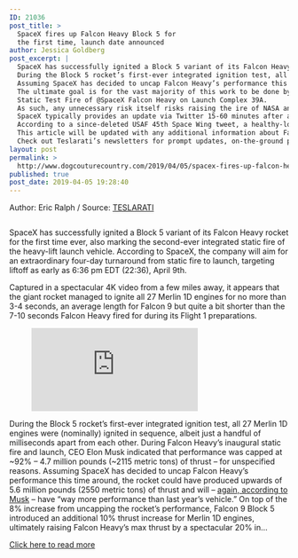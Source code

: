```yaml
---
ID: 21036
post_title: >
  SpaceX fires up Falcon Heavy Block 5 for
  the first time, launch date announced
author: Jessica Goldberg
post_excerpt: |
  SpaceX has successfully ignited a Block 5 variant of its Falcon Heavy rocket for the first time ever, also marking the second-ever integrated static fire of the heavy-lift launch vehicle.
  During the Block 5 rocket’s first-ever integrated ignition test, all 27 Merlin 1D engines were (nominally) ignited in sequence, albeit just a handful of milliseconds apart from each other.
  Assuming SpaceX has decided to uncap Falcon Heavy’s performance this time around, the rocket could have produced upwards of 5.6 million pounds (2550 metric tons) of thrust and will – again, according to Musk – have “way more performance than last year’s vehicle.” On top of the 8% increase from uncapping the rocket’s performance, Falcon 9 Block 5 introduced an additional 10% thrust increase for Merlin 1D engines, ultimately raising Falcon Heavy’s max thrust by a spectacular 20% in just one year.
  The ultimate goal is for the vast majority of this work to be done by the rocket itself, which is actually what ends up shining through during what is known as the ‘quick-look review’ that shortly follows static fires, but Falcon Heavy is likely too new of a rocket for that just yet.
  Static Test Fire of @SpaceX Falcon Heavy on Launch Complex 39A.
  As such, any unnecessary risk itself risks raising the ire of NASA and the US government in general, as it would also fundamentally be a conscious decision to risk the stability of US access to the Space Station for the sake of shaving a few days or weeks off of a commercial launch schedule.
  SpaceX typically provides an update via Twitter 15-60 minutes after a Falcon preflight static fire test to announce whether the data generally looks good or if additional time is needed to analyze the rocket’s performance.
  According to a since-deleted USAF 45th Space Wing tweet, a healthy-looking static fire from Falcon Heavy Flight 2 would pave the way for a launch attempt no earlier than 6:36 pm EDT (22:36 UTC), April 9th.
  This article will be updated with any additional information about Falcon Heavy’s health and launch date targets as soon as it becomes available.
  Check out Teslarati’s newsletters for prompt updates, on-the-ground perspectives, and unique glimpses of SpaceX’s rocket launch and recovery processes
layout: post
permalink: >
  http://www.dogcouturecountry.com/2019/04/05/spacex-fires-up-falcon-heavy-block-5-for-the-first-time-launch-date-announced/
published: true
post_date: 2019-04-05 19:28:40
---
```

<p class="article-info-author-source"> <span>Author: Eric Ralph</span>&nbsp;/&nbsp;<span>Source: <a href="https://www.teslarati.com/spacex-falcon-heavy-launch-date/" target="_blank">TESLARATI</a></span> </p> <figure><img alt="" sizes="(max-width: 3098px) 100vw, 3098px" src="https://cdn.teslarati.com/wp-content/uploads/2019/04/Falcon-Heavy-Flight-1-liftoff-SpaceX-1-edit.jpg" srcset="https://cdn.teslarati.com/wp-content/uploads/2019/04/Falcon-Heavy-Flight-1-liftoff-SpaceX-1-edit.jpg 3098w, https://cdn.teslarati.com/wp-content/uploads/2019/04/Falcon-Heavy-Flight-1-liftoff-SpaceX-1-edit-300x125.jpg 300w, https://cdn.teslarati.com/wp-content/uploads/2019/04/Falcon-Heavy-Flight-1-liftoff-SpaceX-1-edit-768x319.jpg 768w, https://cdn.teslarati.com/wp-content/uploads/2019/04/Falcon-Heavy-Flight-1-liftoff-SpaceX-1-edit-1024x425.jpg 1024w"></figure>
<p>SpaceX has successfully ignited a Block 5 variant of its Falcon Heavy rocket for the first time ever, also marking the second-ever integrated static fire of the heavy-lift launch vehicle. According to SpaceX, the company will aim for an extraordinary four-day turnaround from static fire to launch, targeting liftoff as early as 6:36 pm EDT (22:36), April 9th.</p>
<p>Captured in a spectacular 4K video from a few miles away, it appears that the giant rocket managed to ignite all 27 Merlin 1D engines for no more than 3-4 seconds, an average length for Falcon 9 but quite a bit shorter than the 7-10 seconds Falcon Heavy fired for during its Flight 1 preparations.</p>
<figure><iframe frameborder="0" src="https://www.youtube.com/embed/D-TLTPddtKg?feature=oembed"></iframe></figure>
<p>During the Block 5 rocket’s first-ever integrated ignition test, all 27 Merlin 1D engines were (nominally) ignited in sequence, albeit just a handful of milliseconds apart from each other. During Falcon Heavy’s inaugural static fire and launch, CEO Elon Musk indicated that performance was capped at ~92% – 4.7 million pounds (~2115 metric tons) of thrust – for unspecified reasons. Assuming SpaceX has decided to uncap Falcon Heavy’s performance this time around, the rocket could have produced upwards of 5.6 million pounds (2550 metric tons) of thrust and will – <a href="https://twitter.com/elonmusk/status/1111803711766970368">again, according to Musk</a> – have “way more performance than last year’s vehicle.” On top of the 8% increase from uncapping the rocket’s performance, Falcon 9 Block 5 introduced an additional 10% thrust increase for Merlin 1D engines, ultimately raising Falcon Heavy’s max thrust by a spectacular 20% in...</p> <p class="article-info-more"> <a href="https://www.teslarati.com/spacex-falcon-heavy-launch-date/" target="_blank">Click here to read more</a> </p>